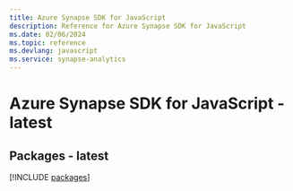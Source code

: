 ```yaml
---
title: Azure Synapse SDK for JavaScript
description: Reference for Azure Synapse SDK for JavaScript
ms.date: 02/06/2024
ms.topic: reference
ms.devlang: javascript
ms.service: synapse-analytics
---
```

# Azure Synapse SDK for JavaScript - latest
## Packages - latest
[!INCLUDE [packages](synapse-index.md)]